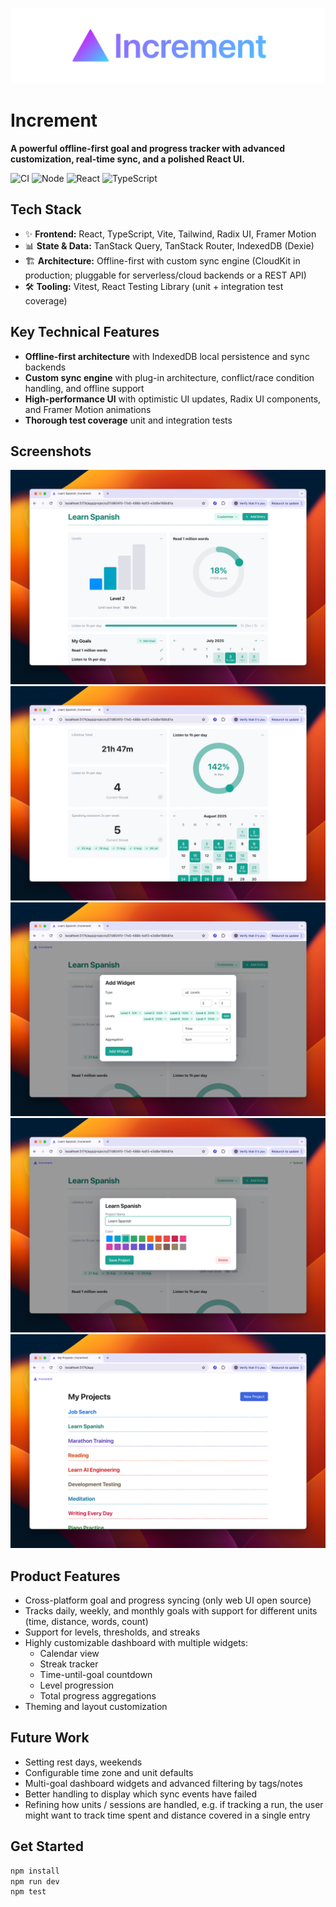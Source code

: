 ![Project banner for increment](./docs/project-banner-lg.png "Increment project banner")

# Increment

**A powerful offline-first goal and progress tracker with advanced customization, real-time sync, and a polished React UI.**  

![CI](https://github.com/matthewpalmer/increment-oss/actions/workflows/ci.yml/badge.svg)
![Node](https://img.shields.io/badge/node-20.x-green)
![React](https://img.shields.io/badge/react-19-blue?logo=react)
![TypeScript](https://img.shields.io/badge/typescript-5.x-blue?logo=typescript)

## Tech Stack

- ✨ **Frontend:** React, TypeScript, Vite, Tailwind, Radix UI, Framer Motion  
- 📊 **State & Data:** TanStack Query, TanStack Router, IndexedDB (Dexie)  
- 🏗️ **Architecture:** Offline-first with custom sync engine (CloudKit in production; pluggable for serverless/cloud backends or a REST API)  
- 🛠️ **Tooling:** Vitest, React Testing Library (unit + integration test coverage) 


## Key Technical Features

* **Offline-first architecture** with IndexedDB local persistence and sync backends  
* **Custom sync engine** with plug-in architecture, conflict/race condition handling, and offline support
* **High-performance UI** with optimistic UI updates, Radix UI components, and Framer Motion animations  
* **Thorough test coverage** unit and integration tests

## Screenshots

![Screenshot showing the Increment web dashboard](./docs/project-dashboard-1.png "Increment goal and time tracking dashboard overview")
![Screenshot showing the project dashboard with various widgets](./docs/project-dashboard-3.png "Increment project dashboard")
![Screenshot showing a user adding a widget to the Increment dashboard](./docs/add-widget.png "Adding a dashboard widget to Increment")
![Screenshot showing a user editing a project information and color](./docs/edit-project.png "Adding a project to Increment")
![Screenshot showing the user's list of projects in Increment](./docs/projects-list.png "Projects list in Increment")


## Product Features

* Cross-platform goal and progress syncing (only web UI open source)  
* Tracks daily, weekly, and monthly goals with support for different units (time, distance, words, count)  
* Support for levels, thresholds, and streaks  
* Highly customizable dashboard with multiple widgets:
  * Calendar view  
  * Streak tracker  
  * Time-until-goal countdown  
  * Level progression  
  * Total progress aggregations  
* Theming and layout customization

## Future Work

* Setting rest days, weekends
* Configurable time zone and unit defaults  
* Multi-goal dashboard widgets and advanced filtering by tags/notes  
* Better handling to display which sync events have failed
* Refining how units / sessions are handled, e.g. if tracking a run, the user might want to track 
  time spent and distance covered in a single entry

## Get Started

```bash
npm install
npm run dev
npm test
```